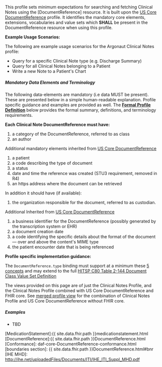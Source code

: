 

This profile sets minimum expectations for searching and fetching Clinical Notes using the [DocumentReference] resource. It is built upon the [US Core DocumentReference] profile. It identifies the mandatory core elements, extensions, vocabularies and value sets which **SHALL** be present in the DocumentReference resource when using this profile.

**Example Usage Scenarios:**

The following are example usage scenarios for the Argonaut Clinical Notes profile:

-   Query for a specific Clinical Note type (e.g. Discharge Summary)
-   Query for all Clinical Notes belonging to a Patient
-   Write a new Note to a Patient's Chart

##### Mandatory Data Elements and Terminology

The following data-elements are mandatory (i.e data MUST be present). These are presented below in a simple human-readable explanation. Profile specific guidance and examples are provided as well. The [**Formal Profile Definition**](#profile) below provides the  formal summary, definitions, and  terminology requirements.  

**Each Clinical Note DocumentReference must have:**

1.  a category of the DocumentReference, referred to as class
1.  an author

Additional mandatory elements inherited from [US Core DocumentReference]

1.  a patient
1.  a code describing the type of document
1.  a status
1.  date and time the reference was created (STU3 requirement, removed in R4)
1.  an https address where the document can be retrieved

In addition it should have (if available):

1.  the organization responsible for the document, referred to as custodian.

Additional Inherited from [US Core DocumentReference]

1.  a business identifier for the DocumentReference (possibly generated by the transcription system or EHR)
1.  a document creation date
1.  a code identifying the specific details about the format of the document — over and above the content's MIME type
1.  the patient encounter date that is being referenced


**Profile specific implementation guidance:**

The `DocumentReference.type` binding must support at a minimum these [5 concepts](#.html) and may extend to the full  [HITSP C80 Table 2-144 Document Class Value Set Definition](http://build.fhir.org/valueset-c80-doc-typecodes.html)

The views provided on this page are of just the Clinical Notes Profile, and the Clinical Notes Profile combined with US Core DocumentReference and FHIR core. See [merged profile view](StructureDefinition-example-dr.html) for the combination of Clinical Notes Profile and US Core DocumentReference without FHIR core.


##### Examples

- TBD

[US Core DocumentReference]: http://build.fhir.org/ig/HL7/US-Core/StructureDefinition-us-core-documentreference.html
[MedicationStatement]:{{ site.data.fhir.path }}medicationstatement.html
[DocumentReference]:{{ site.data.fhir.path }}DocumentReference.html
 [Conformance]: daf-core-DocumentReference-conformance.html
 [boundaries section]: {{ site.data.fhir.path }}DocumentReference.html#bnr
 [IHE MHD]: http://ihe.net/uploadedFiles/Documents/ITI/IHE_ITI_Suppl_MHD.pdf
